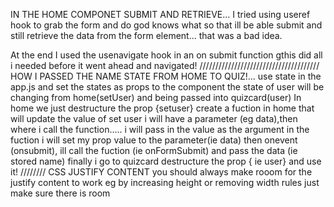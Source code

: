 IN THE HOME COMPONET SUBMIT AND RETRIEVE...
I tried using useref hook to grab the form and do god knows what so that ill be able submit and still retrieve the data from the form element... that was a bad idea.

At the end I used the usenavigate hook in an on submit function gthis did all i needed before it went ahead and navigated!
//////////////////////////////////////
HOW I PASSED THE NAME STATE FROM HOME TO QUIZ!...
use state in the app.js and set the states as props to the component
the state of user will be changing from home(setUser) and being passed into quizcard(user)
In home we just destructure the prop {setuser}
create a fuction in home that will update the value of set user
i will have a parameter (eg data),then where i call the function..... i will pass in the value as the argument
in the fuction i will set my prop value to the parameter(ie data)
then onevent (onsubmit), ill call the fuction (ie onFormSubmit) and pass the data (ie stored name)
finally i go to quizcard destructure the prop { ie user} and use it!
////////
CSS JUSTIFY CONTENT
you should always make rooom for the justify content to work
eg by increasing height or removing width rules 
just make sure there is room